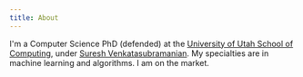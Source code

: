 ```yaml
---
title: About
---
```


I\'m a Computer Science PhD (defended) at the [University of Utah School of Computing](http://www.cs.utah.edu/), under [Suresh Venkatasubramanian](http://www.cs.utah.edu/~suresh/).
My specialties are in machine learning and algorithms.
I am on the market.
